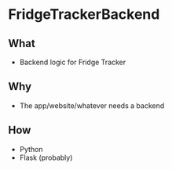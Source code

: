 # FridgeTrackerBackend

## What
- Backend logic for Fridge Tracker

## Why
- The app/website/whatever needs a backend

## How
- Python
- Flask (probably)